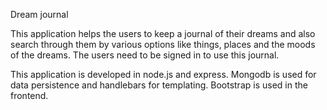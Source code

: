 Dream journal

This application helps the users to keep a journal of their dreams and also search through them by various options like things, places and the moods of the dreams. The users need to be signed in to use this journal.

This application is developed in node.js and express. Mongodb is used for data persistence and handlebars for templating. Bootstrap is used in the frontend.